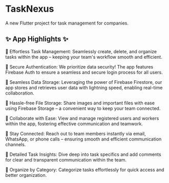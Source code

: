 # TaskNexus

A new Flutter project for task management for companies.

## ✨ App Highlights ✨

🔹 Effortless Task Management: Seamlessly create, delete, and organize tasks within the app – keeping your team's workflow smooth and efficient.

🔹 Secure Authentication: We prioritize data security! The app features Firebase Auth to ensure a seamless and secure login process for all users.

🔹 Seamless Data Storage: Leveraging the power of Firebase Firestore, our app stores and retrieves user data with lightning speed, enabling real-time collaboration.

🔹 Hassle-free File Storage: Share images and important files with ease using Firebase Storage – a convenient way to keep your team connected.

🔹 Collaborate with Ease: View and manage registered users and workers within the app, fostering effective communication and teamwork.

🔹 Stay Connected: Reach out to team members instantly via email, WhatsApp, or phone calls – ensuring smooth and efficient communication channels.

🔹 Detailed Task Insights: Dive deep into task specifics and add comments for clear and transparent communication within the team.

🔹 Organize by Category: Categorize tasks effortlessly for quick access and better organization.
